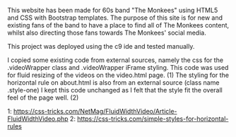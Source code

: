 
 This website has been made for 60s band "The Monkees" using HTML5 and CSS with Bootstrap templates.
 The purpose of this site is for new and existing fans of the band to have a place to find all of The Monkees content,
 whilst also directing those fans towards The Monkees' social media.
 
 This project was deployed using the c9 ide and tested manually.
 
 I copied some existing code from external sources, namely the css for  the .videoWrapper class and
 .videoWrapper iFrame styling. This code was used for fluid resizing of the videos on the video.html page. (1)
 The styling for the horizontal rule on about.html is also from an external source (class name .style-one) I kept this code unchanged
 as I felt that the style fit the overall feel of the page well. (2)
 
 1: https://css-tricks.com/NetMag/FluidWidthVideo/Article-FluidWidthVideo.php
 2: https://css-tricks.com/simple-styles-for-horizontal-rules